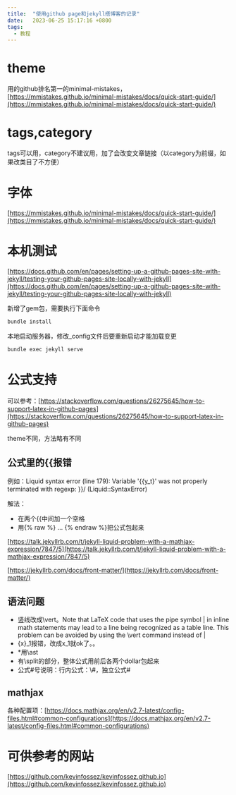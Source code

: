 ```yaml
---
title:  "使用github page和jekyll搭博客的记录"
date:   2023-06-25 15:17:16 +0800
tags:
  - 教程
---
```


# theme
用的github排名第一的minimal-mistakes，[https://mmistakes.github.io/minimal-mistakes/docs/quick-start-guide/](https://mmistakes.github.io/minimal-mistakes/docs/quick-start-guide/)

# tags,category
tags可以用，category不建议用，加了会改变文章链接（以category为前缀，如果改类目了不方便）

# 字体

[https://mmistakes.github.io/minimal-mistakes/docs/quick-start-guide/](https://mmistakes.github.io/minimal-mistakes/docs/quick-start-guide/)

# 本机测试
[https://docs.github.com/en/pages/setting-up-a-github-pages-site-with-jekyll/testing-your-github-pages-site-locally-with-jekyll](https://docs.github.com/en/pages/setting-up-a-github-pages-site-with-jekyll/testing-your-github-pages-site-locally-with-jekyll)

新增了gem包，需要执行下面命令
```bash
bundle install
```

本地启动服务器，修改_config文件后要重新启动才能加载变更
```bash
bundle exec jekyll serve
```

# 公式支持
可以参考：[https://stackoverflow.com/questions/26275645/how-to-support-latex-in-github-pages](https://stackoverflow.com/questions/26275645/how-to-support-latex-in-github-pages)

theme不同，方法略有不同

## 公式里的{\{报错
例如：Liquid syntax error (line 179): Variable '\{\{y_t}' was not properly terminated with regexp: \}\}/ (Liquid::SyntaxError)

解法：
* 在两个{\{中间加一个空格
* 用{% raw %} ... {% endraw %}把公式包起来

[https://talk.jekyllrb.com/t/jekyll-liquid-problem-with-a-mathjax-expression/7847/5](https://talk.jekyllrb.com/t/jekyll-liquid-problem-with-a-mathjax-expression/7847/5)

[https://jekyllrb.com/docs/front-matter/](https://jekyllrb.com/docs/front-matter/)

## 语法问题

* 竖线改成\vert。Note that LaTeX code that uses the pipe symbol | in inline math statements may lead to a line being recognized as a table line. This problem can be avoided by using the \vert command instead of |
* {x}_1报错，改成x_1就ok了。。
* *用\ast
* 有\split的部分，整体公式用前后各两个dollar包起来
* 公式#号说明：行内公式：\\#，独立公式\#

## mathjax

各种配置项：[https://docs.mathjax.org/en/v2.7-latest/config-files.html#common-configurations](https://docs.mathjax.org/en/v2.7-latest/config-files.html#common-configurations)


# 可供参考的网站

[https://github.com/kevinfossez/kevinfossez.github.io](https://github.com/kevinfossez/kevinfossez.github.io)

